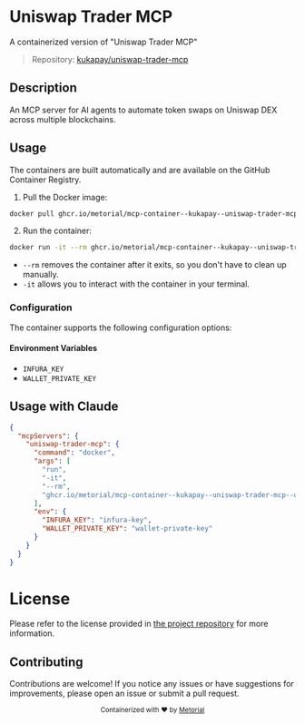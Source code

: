 
# Uniswap Trader MCP

A containerized version of "Uniswap Trader MCP"

> Repository: [kukapay/uniswap-trader-mcp](https://github.com/kukapay/uniswap-trader-mcp)

## Description

An MCP server for AI agents to automate token swaps on Uniswap DEX across multiple blockchains.


## Usage

The containers are built automatically and are available on the GitHub Container Registry.

1. Pull the Docker image:

```bash
docker pull ghcr.io/metorial/mcp-container--kukapay--uniswap-trader-mcp--uniswap-trader-mcp
```

2. Run the container:

```bash
docker run -it --rm ghcr.io/metorial/mcp-container--kukapay--uniswap-trader-mcp--uniswap-trader-mcp 
```

- `--rm` removes the container after it exits, so you don't have to clean up manually.
- `-it` allows you to interact with the container in your terminal.


### Configuration

The container supports the following configuration options:




#### Environment Variables

- `INFURA_KEY`
- `WALLET_PRIVATE_KEY`




## Usage with Claude

```json
{
  "mcpServers": {
    "uniswap-trader-mcp": {
      "command": "docker",
      "args": [
        "run",
        "-it",
        "--rm",
        "ghcr.io/metorial/mcp-container--kukapay--uniswap-trader-mcp--uniswap-trader-mcp"
      ],
      "env": {
        "INFURA_KEY": "infura-key",
        "WALLET_PRIVATE_KEY": "wallet-private-key"
      }
    }
  }
}
```

# License

Please refer to the license provided in [the project repository](https://github.com/kukapay/uniswap-trader-mcp) for more information.

## Contributing

Contributions are welcome! If you notice any issues or have suggestions for improvements, please open an issue or submit a pull request.

<div align="center">
  <sub>Containerized with ❤️ by <a href="https://metorial.com">Metorial</a></sub>
</div>
  